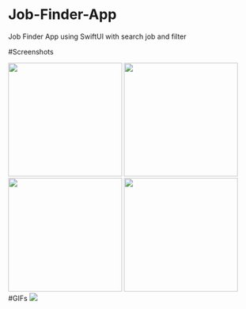 # Job-Finder-App
Job Finder App using SwiftUI with search job and filter

#Screenshots

<img src="https://github.com/ashutoshpandey28/Job-Finder-App/blob/main/jobFinderApp_mockups/first_screen.png" width=230 /> <img src="https://github.com/ashutoshpandey28/Job-Finder-App/blob/main/jobFinderApp_mockups/dashboard.png" width=230 /> <img src="https://github.com/ashutoshpandey28/Job-Finder-App/blob/main/jobFinderApp_mockups/Simulator%20Screen%20Shot%20-%20iPhone%2011%20-%202021-07-12%20at%2013.41.53_iphone12black_portrait.png" width=230/> <img src = "https://github.com/ashutoshpandey28/Job-Finder-App/blob/main/jobFinderApp_mockups/Simulator%20Screen%20Shot%20-%20iPhone%2011%20-%202021-07-12%20at%2013.41.57_iphone12black_portrait.png" width=230/> #GIFs ![](https://github.com/ashutoshpandey28/Job-Finder-App/blob/main/ezgif.com-gif-maker%20(1).gif)
